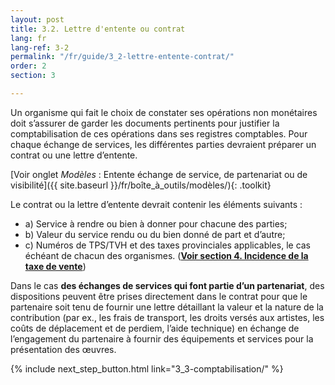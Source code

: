 ```yaml
---
layout: post
title: 3.2. Lettre d'entente ou contrat
lang: fr
lang-ref: 3-2
permalink: "/fr/guide/3_2-lettre-entente-contrat/"
order: 2
section: 3

---
```

Un organisme qui fait le choix de constater ses opérations non monétaires doit s’assurer de garder les documents pertinents pour justifier la comptabilisation de ces opérations dans ses registres comptables. Pour chaque échange de services, les différentes parties devraient préparer un contrat ou une lettre d’entente.

[Voir onglet _Modèles_ : Entente échange de service, de partenariat ou de visibilité]({{ site.baseurl }}/fr/boîte_à_outils/modèles/){: .toolkit}

Le contrat ou la lettre d’entente devrait contenir les éléments suivants :
<ul class="textlist">
<li>a) Service à rendre ou bien à donner pour chacune des parties;</li>

<li>b) Valeur du service rendu ou du bien donné de part et d’autre;</li>

<li>c) Numéros de TPS/TVH et des taxes provinciales applicables, le cas échéant de chacun des organismes. (<a href="{{ site.baseurl }}/fr/guide/4_incidence-taxe/" title="Voir section 4. Incidence de la taxe de vente"><strong>Voir section 4. Incidence de la taxe de vente</strong></a>)</li>
</ul>

Dans le cas **des échanges de services qui font partie d’un partenariat**, des dispositions peuvent être prises directement dans le contrat pour que le partenaire soit tenu de fournir une lettre détaillant la valeur et la nature de la contribution (par ex., les frais de transport, les droits versés aux artistes, les coûts de déplacement et de perdiem, l’aide technique) en échange de l’engagement du partenaire à fournir des équipements et services pour la présentation des œuvres.

{% include next_step_button.html link="3_3-comptabilisation/" %}